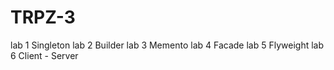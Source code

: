 # TRPZ-3
lab 1
Singleton
lab 2 
Builder
lab 3 
Memento
lab 4
Facade
lab 5 
Flyweight 
lab 6
Client - Server
